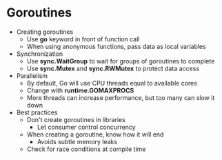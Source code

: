 # Goroutines

- Creating goroutines
    - Use **go** keyword in front of function call
    - When using anonymous functions, pass data as local variables
- Synchronization
    - Use **sync.WaitGroup** to wait for groups of goroutines to complete
    - Use **sync.Mutex** and **sync.RWMutex** to protect data access
- Parallelism
    - By default, Go will use CPU threads equal to available cores
    - Change with **runtime.GOMAXPROCS**
    - More threads can increase performance, but too many can slow it down
- Best practices
    - Don't create goroutines in libraries
        - Let consumer control concurrency
    - When creating a goroutine, know how it will end
        - Avoids subtle memory leaks
    - Check for race conditions at compile time